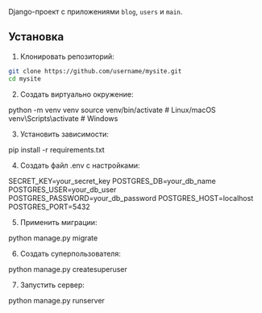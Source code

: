 Django-проект с приложениями `blog`, `users` и `main`.

## Установка

1. Клонировать репозиторий:
```bash
git clone https://github.com/username/mysite.git
cd mysite
```
2. Создать виртуально окружение: 

python -m venv venv
source venv/bin/activate  # Linux/macOS
venv\Scripts\activate     # Windows

3. Установить зависимости:

pip install -r requirements.txt

4. Создать файл .env с настройками:

SECRET_KEY=your_secret_key
POSTGRES_DB=your_db_name
POSTGRES_USER=your_db_user
POSTGRES_PASSWORD=your_db_password
POSTGRES_HOST=localhost
POSTGRES_PORT=5432

5. Применить миграции:

python manage.py migrate

6. Создать суперпользователя:

python manage.py createsuperuser

7. Запустить сервер: 

python manage.py runserver

